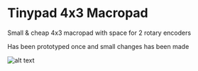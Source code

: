 # Tinypad 4x3 Macropad

Small & cheap 4x3 macropad with space for 2 rotary encoders

Has been prototyped once and small changes has been made

![alt text](https://cdn.discordapp.com/attachments/695498165935145020/814281217532755968/20210224_184217.jpg)
